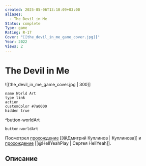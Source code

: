 ```yaml
---
created: 2025-05-06T13:10:09+03:00
aliases:
  - The Devil in Me
Status: complete
Type: game
Rating: R-17
Cover: "[[the_devil_in_me_game_cover.jpg]]"
Year: 2022
Views: 2
---
```


# The Devil in Me

![[the_devil_in_me_game_cover.jpg | 300]]


```button
name World Art
type link
action 
customColor #7a0000
hidden true
```
^button-worldArt



`button-worldArt`

Посмотрел [прохождение](https://youtu.be/iLYRfgofQ98?si=3UyICb6BI8mOZEt4) [[@Дмитрий Куплинов | Куплинова]] и [прохождение](https://youtu.be/qwYclDPhiuA?si=s6OzgMjgFB-WUpbX) [[@HellYeahPlay | Сергея HellYeah]].

## Описание



